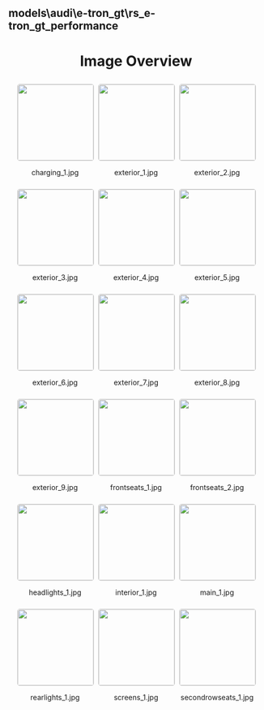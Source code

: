 ## models\audi\e-tron_gt\rs_e-tron_gt_performance


<style>
    .image-gallery {
        display: flex;
        flex-wrap: wrap;
        gap: 10px;
        justify-content: center;
        padding: 10px;
    }
    .image-gallery img {
        width: 150px;
        height: auto;
        border: 1px solid #ddd;
        border-radius: 5px;
    }
    .image-gallery div {
        flex: 1 1 calc(33.333% - 20px); /* Three images per row on large screens */
        max-width: 150px;
        text-align: center;
    }
    @media (max-width: 768px) {
        .image-gallery div {
            flex: 1 1 calc(50% - 20px); /* Two images per row on medium screens */
        }
    }
    @media (max-width: 480px) {
        .image-gallery div {
            flex: 1 1 100%; /* One image per row on small screens */
        }
    }
</style>
<h1 style ="text-align: center;"> Image Overview </h1> <div class="image-gallery">
<div>
<img src="https://media.evkx.net/multimedia/models/audi/e-tron_gt/rs_e-tron_gt_performance/charging_1_st.jpg">
<p>charging_1.jpg</p>
</div>
<div>
<img src="https://media.evkx.net/multimedia/models/audi/e-tron_gt/rs_e-tron_gt_performance/exterior_1_st.jpg">
<p>exterior_1.jpg</p>
</div>
<div>
<img src="https://media.evkx.net/multimedia/models/audi/e-tron_gt/rs_e-tron_gt_performance/exterior_2_st.jpg">
<p>exterior_2.jpg</p>
</div>
<div>
<img src="https://media.evkx.net/multimedia/models/audi/e-tron_gt/rs_e-tron_gt_performance/exterior_3_st.jpg">
<p>exterior_3.jpg</p>
</div>
<div>
<img src="https://media.evkx.net/multimedia/models/audi/e-tron_gt/rs_e-tron_gt_performance/exterior_4_st.jpg">
<p>exterior_4.jpg</p>
</div>
<div>
<img src="https://media.evkx.net/multimedia/models/audi/e-tron_gt/rs_e-tron_gt_performance/exterior_5_st.jpg">
<p>exterior_5.jpg</p>
</div>
<div>
<img src="https://media.evkx.net/multimedia/models/audi/e-tron_gt/rs_e-tron_gt_performance/exterior_6_st.jpg">
<p>exterior_6.jpg</p>
</div>
<div>
<img src="https://media.evkx.net/multimedia/models/audi/e-tron_gt/rs_e-tron_gt_performance/exterior_7_st.jpg">
<p>exterior_7.jpg</p>
</div>
<div>
<img src="https://media.evkx.net/multimedia/models/audi/e-tron_gt/rs_e-tron_gt_performance/exterior_8_st.jpg">
<p>exterior_8.jpg</p>
</div>
<div>
<img src="https://media.evkx.net/multimedia/models/audi/e-tron_gt/rs_e-tron_gt_performance/exterior_9_st.jpg">
<p>exterior_9.jpg</p>
</div>
<div>
<img src="https://media.evkx.net/multimedia/models/audi/e-tron_gt/rs_e-tron_gt_performance/frontseats_1_st.jpg">
<p>frontseats_1.jpg</p>
</div>
<div>
<img src="https://media.evkx.net/multimedia/models/audi/e-tron_gt/rs_e-tron_gt_performance/frontseats_2_st.jpg">
<p>frontseats_2.jpg</p>
</div>
<div>
<img src="https://media.evkx.net/multimedia/models/audi/e-tron_gt/rs_e-tron_gt_performance/headlights_1_st.jpg">
<p>headlights_1.jpg</p>
</div>
<div>
<img src="https://media.evkx.net/multimedia/models/audi/e-tron_gt/rs_e-tron_gt_performance/interior_1_st.jpg">
<p>interior_1.jpg</p>
</div>
<div>
<img src="https://media.evkx.net/multimedia/models/audi/e-tron_gt/rs_e-tron_gt_performance/main_1_st.jpg">
<p>main_1.jpg</p>
</div>
<div>
<img src="https://media.evkx.net/multimedia/models/audi/e-tron_gt/rs_e-tron_gt_performance/rearlights_1_st.jpg">
<p>rearlights_1.jpg</p>
</div>
<div>
<img src="https://media.evkx.net/multimedia/models/audi/e-tron_gt/rs_e-tron_gt_performance/screens_1_st.jpg">
<p>screens_1.jpg</p>
</div>
<div>
<img src="https://media.evkx.net/multimedia/models/audi/e-tron_gt/rs_e-tron_gt_performance/secondrowseats_1_st.jpg">
<p>secondrowseats_1.jpg</p>
</div>
</div>
